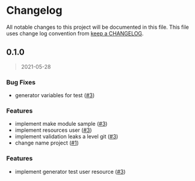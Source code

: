 # Changelog

All notable changes to this project will be documented in this file. This file uses change log convention from [keep a CHANGELOG](http://keepachangelog.com/en/0.3.0/).

<a name="0.1.0"></a>

## 0.1.0

> 2021-05-28

### Bug Fixes

- generator variables for test ([#3](https://github.com/inetum-peru/terraform-pagerduty-user/issues/3))

### Features

- implement make module sample ([#3](https://github.com/inetum-peru/terraform-pagerduty-user/issues/3))
- implement resources user ([#3](https://github.com/inetum-peru/terraform-pagerduty-user/issues/3))
- implement validation leaks a level git ([#3](https://github.com/inetum-peru/terraform-pagerduty-user/issues/3))
- change name project ([#1](https://github.com/inetum-peru/terraform-pagerduty-user/issues/1))

### Features

- implement generator test user resource ([#3](https://github.com/inetum-peru/terraform-pagerduty-user/issues/3))
